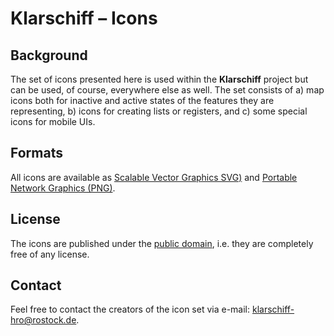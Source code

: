 # Klarschiff – Icons


## Background

The set of icons presented here is used within the **Klarschiff** project but can be used, of course, everywhere else as well. The set consists of a) map icons both for inactive and active states of the features they are representing, b) icons for creating lists or registers, and c) some special icons for mobile UIs.


## Formats

All icons are available as [Scalable Vector Graphics SVG)](http://en.wikipedia.org/wiki/Svg) and [Portable Network Graphics (PNG)](http://en.wikipedia.org/wiki/Portable_Network_Graphics).


## License

The icons are published under the [public domain](http://en.wikipedia.org/wiki/Public_domain), i.e. they are completely free of any license.


## Contact

Feel free to contact the creators of the icon set via e-mail: <klarschiff-hro@rostock.de>.